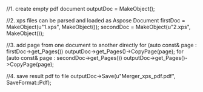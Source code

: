 
//1. create empty pdf document
outputDoc = MakeObject<Document>();

//2. xps files can be parsed and loaded as Aspose Document
firstDoc = MakeObject<Document>(u"1.xps", MakeObject<XpsLoadOptions>());
secondDoc = MakeObject<Document>(u"2.xps", MakeObject<XpsLoadOptions>());

//3. add page from one document to another directly
for (auto const& page : firstDoc->get_Pages())
	outputDoc->get_Pages()->CopyPage(page);
for (auto const& page : secondDoc->get_Pages())
	outputDoc->get_Pages()->CopyPage(page);

//4. save result pdf to file
outputDoc->Save(u"Merger_xps_pdf.pdf", SaveFormat::Pdf);
